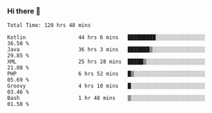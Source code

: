 ### Hi there 👋

<!--START_SECTION:waka-->

```text
Total Time: 120 hrs 48 mins

Kotlin                 44 hrs 6 mins   █████████░░░░░░░░░░░░░░░░   36.50 %
Java                   36 hrs 3 mins   ███████▒░░░░░░░░░░░░░░░░░   29.85 %
XML                    25 hrs 28 mins  █████▒░░░░░░░░░░░░░░░░░░░   21.08 %
PHP                    6 hrs 52 mins   █▒░░░░░░░░░░░░░░░░░░░░░░░   05.69 %
Groovy                 4 hrs 10 mins   █░░░░░░░░░░░░░░░░░░░░░░░░   03.46 %
Bash                   1 hr 48 mins    ▒░░░░░░░░░░░░░░░░░░░░░░░░   01.50 %
```

<!--END_SECTION:waka-->

<!--
**AndroidLion48/AndroidLion48** is a ✨ _special_ ✨ repository because its `README.md` (this file) appears on your GitHub profile.

Here are some ideas to get you started:

- 🔭 I’m currently working on becoming a full time professional software developer for Android Mobile Applications
- 🌱 I’m currently learning Kotlin, Jetpack Compose, and Android Studio.
- 👯 I’m looking to collaborate on Mobile Applications
- 🤔 I’m looking for help with career advancement.
- 💬 Ask me about my journey in entering the Software Development Industry
- 📫 How to reach me: Here
- 😄 Pronouns: Him
- ⚡ Fun fact: Something
-->
